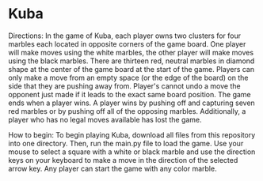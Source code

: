 # Kuba

Directions:
In the game of Kuba, each player owns two clusters for four marbles each located in opposite corners of the game board.
One player will make moves using the white marbles, the other player will make moves using the black marbles.
There are thirteen red, neutral marbles in diamond shape at the center of the game board at the start of the game.
Players can only make a move from an empty space (or the edge of the board) on the side that they are pushing away from.
Player's cannot undo a move the opponent just made if it leads to the exact same board position.
The game ends when a player wins. A player wins by pushing off and capturing seven red marbles or by pushing off all of the opposing marbles.
Additionally, a player who has no legal moves available has lost the game.

How to begin:
To begin playing Kuba, download all files from this repository into one directory. Then, run the main.py file to load the game.
Use your mouse to select a square with a white or black marble and use the direction keys on your keyboard to make a move in the
direction of the selected arrow key.
Any player can start the game with any color marble.

